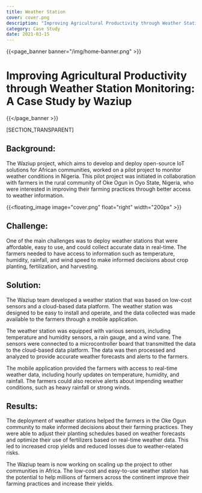 ```yaml
---
title: Weather Station
cover: cover.png
description: "Improving Agricultural Productivity through Weather Station Monitoring: A Case Study by Waziup"
category: Case Study
date: 2021-03-15
---
```


{{<page_banner banner="/img/home-banner.png" >}}

# Improving Agricultural Productivity through Weather Station Monitoring: A Case Study by Waziup

{{</page_banner >}}

[SECTION_TRANSPARENT]

## Background:
The Waziup project, which aims to develop and deploy open-source IoT solutions for African communities, worked on a pilot project to monitor weather conditions in Nigeria. This pilot project was initiated in collaboration with farmers in the rural community of Oke Ogun in Oyo State, Nigeria, who were interested in improving their farming practices through better access to weather information.

{{<floating_image image="cover.png" float="right" width="200px" >}}

## Challenge:
One of the main challenges was to deploy weather stations that were affordable, easy to use, and could collect accurate data in real-time. The farmers needed to have access to information such as temperature, humidity, rainfall, and wind speed to make informed decisions about crop planting, fertilization, and harvesting.

## Solution:
The Waziup team developed a weather station that was based on low-cost sensors and a cloud-based data platform. The weather station was designed to be easy to install and operate, and the data collected was made available to the farmers through a mobile application.

The weather station was equipped with various sensors, including temperature and humidity sensors, a rain gauge, and a wind vane. The sensors were connected to a microcontroller board that transmitted the data to the cloud-based data platform. The data was then processed and analyzed to provide accurate weather forecasts and alerts to the farmers.

The mobile application provided the farmers with access to real-time weather data, including hourly updates on temperature, humidity, and rainfall. The farmers could also receive alerts about impending weather conditions, such as heavy rainfall or strong winds.

## Results:
The deployment of weather stations helped the farmers in the Oke Ogun community to make informed decisions about their farming practices. They were able to adjust their planting schedules based on weather forecasts and optimize their use of fertilizers based on real-time weather data. This led to increased crop yields and reduced losses due to weather-related risks.

The Waziup team is now working on scaling up the project to other communities in Africa. The low-cost and easy-to-use weather station has the potential to help millions of farmers across the continent improve their farming practices and increase their yields.